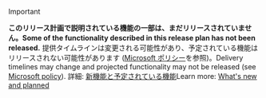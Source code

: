 > [!IMPORTANT]
> <span data-ttu-id="8bad9-101">**このリリース計画で説明されている機能の一部は、まだリリースされていません。**</span><span class="sxs-lookup"><span data-stu-id="8bad9-101">**Some of the functionality described in this release plan has not been released.**</span></span> <span data-ttu-id="8bad9-102">提供タイムラインは変更される可能性があり、予定されている機能はリリースされない可能性があります ([Microsoft ポリシー](https://go.microsoft.com/fwlink/p/?linkid=2007332)を参照)。</span><span class="sxs-lookup"><span data-stu-id="8bad9-102">Delivery timelines may change and projected functionality may not be released (see [Microsoft policy](https://go.microsoft.com/fwlink/p/?linkid=2007332)).</span></span> <span data-ttu-id="8bad9-103">詳細: [新機能と予定されている機能](/dynamics365-release-plan/2020wave1/mixed-reality/dynamics365-layout/planned-features)</span><span class="sxs-lookup"><span data-stu-id="8bad9-103">Learn more: [What's new and planned](/dynamics365-release-plan/2020wave1/mixed-reality/dynamics365-layout/planned-features)</span></span> 
